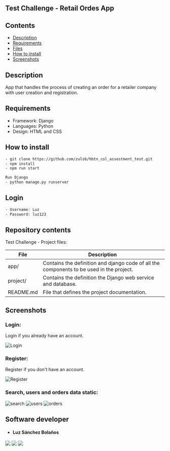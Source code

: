 ## Test Challenge - Retail Ordes App

## Contents

* [Description](https://github.com/zulsb/hbtn_col_assestment_test#description)
* [Requirements](https://github.com/zulsb/hbtn_col_assestment_test#requirements)
* [Files](https://github.com/zulsb/hbtn_col_assestment_test#repository-contents)
* [How to install](https://github.com/zulsb/hbtn_col_assestment_test#how-to-install)
* [Screenshots](https://github.com/zulsb/hbtn_col_assestment_test#screenshots)


## Description
App that handles the process of creating an order for a retailer company with user creation and registration.

## Requirements
* Framework: Django
* Languages: Python 
* Design: HTML and CSS 

## How to install

```bash
- git clone https://github.com/zulsb/hbtn_col_assestment_test.git
- npm install
- npm run start

Run Django
- python manage.py runserver

```

## Login
```bash
- Username: Luz
- Password: luz123

```


## Repository contents
Test Challenge - Project files:

|   **File**   |   **Description**   |
| -------------- | --------------------- |
|app/ | Contains the definition and django code of all the components to be used in the project. |
|project/ | Contains the definition the Django web service and database.|
|README.md | File that defines the project documentation. |

## Screenshots

### Login:
Login if you already have an account.

![Login](https://user-images.githubusercontent.com/7723544/127717846-357e4608-32fa-463b-bdb8-66da3ace77bb.png)

### Register:
Register if you don't have an account.

![Register](https://user-images.githubusercontent.com/7723544/127717855-94f14491-5917-45e5-88bd-20d592beb168.png)

### Search, users and orders data static:

![search](https://user-images.githubusercontent.com/7723544/127717850-45463901-7d39-4bf4-8260-2f69d22ed4a5.png)
![users](https://user-images.githubusercontent.com/7723544/127717852-5b367d5e-6043-4339-bd4a-c600bb55f036.png)
![orders](https://user-images.githubusercontent.com/7723544/127717853-c350c749-1bdd-4485-906b-d17c051feec1.png)

## Software developer

* #### Luz Sánchez Bolaños
[<img src="https://img.shields.io/badge/LuzSanchez-%230077B5.svg?&style=flat-square&logo=linkedin&logoColor=white"/>](https://www.linkedin.com/in/luzsanchezb/)
[<img src="https://img.shields.io/badge/@LuzSanchezB-%231da1f2.svg?&style=flat-square&logo=twitter&logoColor=white"/>](https://twitter.com/LuzSanchezB)
[<img src="https://img.shields.io/badge/zulsb-332B40?&style=flat-square&logo=Github&logoColor=white"/>](https://github.com/zulsb)